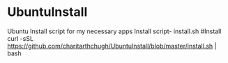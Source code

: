 # UbuntuInstall
Ubuntu Install script for my necessary apps
Install script- install.sh
#Install
curl -sSL https://github.com/charitarthchugh/UbuntuInstall/blob/master/install.sh | bash
